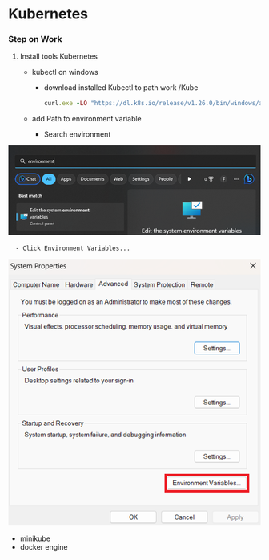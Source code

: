 # Kubernetes
### Step on Work
1. Install tools Kubernetes
   - kubectl on windows
     - download installed Kubectl to path work /Kube

       ```ruby
       curl.exe -LO "https://dl.k8s.io/release/v1.26.0/bin/windows/amd64/kubectl.exe"
       ```
       
    - add Path to environment variable
      - Search environment

<div align="center"><img src="image/environment.png"></div>

      - Click Environment Variables...

<div align="center"><img src="image/clickEnVa.png"></div>

   - minikube
   - docker engine